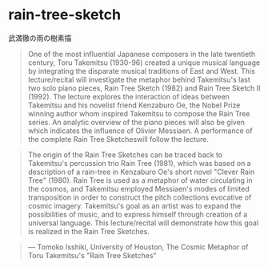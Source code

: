 # rain-tree-sketch
武満徹の雨の樹素描

> One of the most influential Japanese composers in the late twentieth century, Toru Takemitsu (1930-96) created a unique musical language by integrating the disparate musical traditions of East and West. This lecture/recital will investigate the metaphor behind Takemitsu's last two solo piano pieces, Rain Tree Sketch (1982) and Rain Tree Sketch II (1992). The lecture explores the interaction of ideas between Takemitsu and his novelist friend Kenzaburo Oe, the Nobel Prize winning author whom inspired Takemitsu to compose the Rain Tree series. An analytic overview of the piano pieces will also be given which indicates the influence of Olivier Messiaen. A performance of the complete Rain Tree Sketcheswill follow the lecture.

> The origin of the Rain Tree Sketches can be traced back to Takemitsu's percussion trio Rain Tree (1981), which was based on a description of a rain-tree in Kenzaburo Oe's short novel "Clever Rain Tree" (1980). Rain Tree is used as a metaphor of water circulating in the cosmos, and Takemitsu employed Messiaen's modes of limited transposition in order to construct the pitch collections evocative of cosmic imagery. Takemitsu's goal as an artist was to expand the possibilities of music, and to express himself through creation of a universal language. This lecture/recital will demonstrate how this goal is realized in the Rain Tree Sketches.

> — Tomoko Isshiki, University of Houston, The Cosmic Metaphor of Toru Takemitsu's "Rain Tree Sketches"
